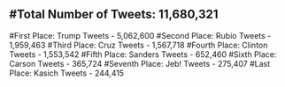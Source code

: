 #Total Number of Tweets: 11,680,321 
---
#First Place: Trump Tweets - 5,062,600
#Second Place: Rubio Tweets - 1,959,463
#Third Place: Cruz Tweets - 1,567,718
#Fourth Place: Clinton Tweets - 1,553,542
#Fifth Place: Sanders Tweets - 652,460
#Sixth Place: Carson Tweets - 365,724
#Seventh Place: Jeb! Tweets - 275,407
#Last Place: Kasich Tweets - 244,415
